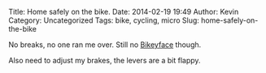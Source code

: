 Title: Home safely on the bike.
Date: 2014-02-19 19:49
Author: Kevin
Category: Uncategorized
Tags: bike, cycling, micro
Slug: home-safely-on-the-bike

No breaks, no one ran me over. Still no
[Bikeyface](http://bikeyface.com/what-is-a-bikeyface/) though.

Also need to adjust my brakes, the levers are a bit flappy.
